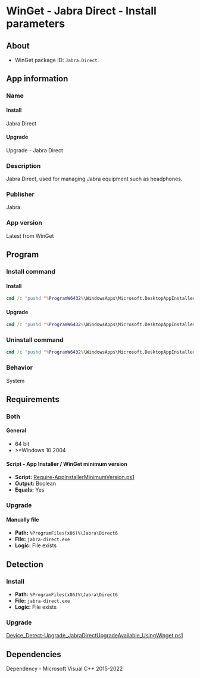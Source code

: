 # WinGet - Jabra Direct - Install parameters

## About

* WinGet package ID: `Jabra.Direct`.

## App information

### Name

#### Install

Jabra Direct

#### Upgrade

Upgrade - Jabra Direct

### Description

Jabra Direct, used for managing Jabra equipment such as headphones.

### Publisher

Jabra

### App version

Latest from WinGet

## Program

### Install command

#### Install

```bat
cmd /c "pushd "%ProgramW6432%\WindowsApps\Microsoft.DesktopAppInstaller_*_x64__8wekyb3d8bbwe" && winget.exe install --exact --id Jabra.Direct --silent --source winget --accept-package-agreements --accept-source-agreements"
```

#### Upgrade

```bat
cmd /c "pushd "%ProgramW6432%\WindowsApps\Microsoft.DesktopAppInstaller_*_x64__8wekyb3d8bbwe" && winget.exe upgrade --exact --id Jabra.Direct --silent --source winget --accept-package-agreements --accept-source-agreements"
```

### Uninstall command

```bat
cmd /c "pushd "%ProgramW6432%\WindowsApps\Microsoft.DesktopAppInstaller_*_x64__8wekyb3d8bbwe" && winget.exe uninstall --exact --id Jabra.Direct --silent --source winget --accept-source-agreements"
```

### Behavior

System

## Requirements

### Both

#### General

* 64 bit
* \>=Windows 10 2004

#### Script - App Installer / WinGet minimum version

* **Script:** [Require-AppInstallerMinimumVersion.ps1](./../../Common/Require-AppInstallerMinimumVersion.ps1)
* **Output:** Boolean
* **Equals:** Yes

### Upgrade

#### Manually file

* **Path:** `%ProgramFiles(x86)%\Jabra\Direct6`
* **File:** `jabra-direct.exe`
* **Logic:** File exists

## Detection

### Install

* **Path:** `%ProgramFiles(x86)%\Jabra\Direct6`
* **File:** `jabra-direct.exe`
* **Logic:** File exists

### Upgrade

[Device_Detect-Upgrade_JabraDirectUpgradeAvailable_UsingWinget.ps1](./Device_Detect-Upgrade_JabraDirectUpgradeAvailable_UsingWinget.ps1)

## Dependencies

Dependency - Microsoft Visual C++ 2015-2022
